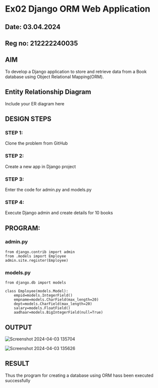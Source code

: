 # Ex02 Django ORM Web Application
## Date: 03.04.2024
## Reg no: 212222240035

## AIM
To develop a Django application to store and retrieve data from a Book database using Object Relational Mapping(ORM).

## Entity Relationship Diagram

Include your ER diagram here

## DESIGN STEPS

### STEP 1:
Clone the problem from GitHub

### STEP 2:
Create a new app in Django project

### STEP 3:
Enter the code for admin.py and models.py

### STEP 4:
Execute Django admin and create details for 10 books

## PROGRAM:
### admin.py
```
from django.contrib import admin
from .models import Employee
admin.site.register(Employee)
```
### models.py
```
from django.db import models

class Employee(models.Model):
    empid=models.IntegerField()
    empname=models.CharField(max_length=20)
    dept=models.CharField(max_length=20)
    salary=models.FloatField()
    aadhaar=models.BigIntegerField(null=True)
```

## OUTPUT

![Screenshot 2024-04-03 135704](https://github.com/Harinimuthu17/ORM/assets/130278614/e1c67395-86a6-4f55-aa94-78fbe3b33902)

![Screenshot 2024-04-03 135626](https://github.com/Harinimuthu17/ORM/assets/130278614/15d84522-7479-4498-bf41-bf323a22b389)



## RESULT
Thus the program for creating a database using ORM hass been executed successfully
